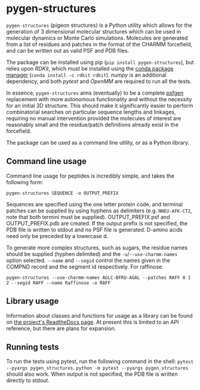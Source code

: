 # pygen-structures

`pygen-structures` (pigeon structures) is a Python utility which allows for the generation of 3 dimensional molecular structures which can be used in molecular dynamics or Monte Carlo simulations. Molecules are generated from a list of residues and patches in the format of the CHARMM forcefield, and can be written out as valid PSF and PDB files.

The package can be installed using pip (`pip install pygen-structures`), but relies upon _RDKit_, which must be installed using the [conda package manager](https://docs.conda.io/projects/conda/en/latest/) (`conda install -c rdkit rdkit`). _numpy_ is an additional dependency, and both _pytest_ and _OpenMM_ are required to run all the tests.

In essence, `pygen-structures` aims (eventually) to be a complete [psfgen](https://www.ks.uiuc.edu/Research/vmd/plugins/psfgen/) replacement with more autonomous functionality and without the necessity for an initial 3D structure. This should make it significantly easier to perform combinatorial searches on particular sequence lengths and linkages, requiring no manual intervention provided the molecules of interest are reasonably small and the residue/patch definitions already exist in the forcefield.

The package can be used as a command line utility, or as a Python library.

## Command line usage

Command line usage for peptides is incredibly simple, and takes the following form:

```
pygen-structures SEQUENCE -o OUTPUT_PREFIX
```

Sequences are specified using the one letter protein code, and terminal patches can be supplied by using hyphens as delimiters (e.g. `NNEU-AFK-CT2`, note that both termini must be supplied). OUTPUT_PREFIX.psf and OUTPUT_PREFIX.pdb are created. If the output prefix is not specified, the PDB file is written to stdout and no PSF file is generated. D-amino acids need only be preceded by a lowercase d.

To generate more complex structures, such as sugars, the residue names should be supplied (hyphen delimited) and the `-u`/`--use-charmm-names` option selected. `--name` and `--segid` control the names given in the COMPND record and the segment id respectively. For raffinose:

```
pygen-structures --use-charmm-names AGLC-BFRU-AGAL --patches RAFF 0 1 2 --segid RAFF --name Raffinose -o RAFF
```

## Library usage

Information about classes and functions for usage as a library can be found on [the project's ReadtheDocs page](https://pygen-structures.readthedocs.io/en/latest/). At present this is limited to an API reference, but there are plans for expansion.

## Running tests

To run the tests using pytest, run the following command in the shell: `pytest --pyargs pygen_structures`. `python -m pytest --pyargs pygen_structures` should also work.
When output is not specified, the PDB file is written directly to stdout.

